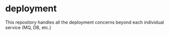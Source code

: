 # deployment
This repository handles all the deployment concerns beyond each individual service (MQ, DB, etc.)
